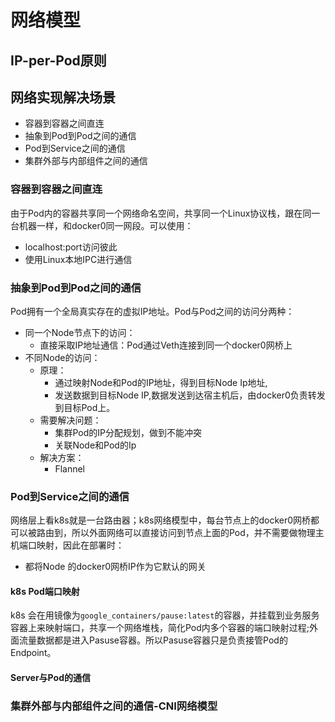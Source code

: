 # 网络模型
## IP-per-Pod原则
## 网络实现解决场景
- 容器到容器之间直连
- 抽象到Pod到Pod之间的通信
- Pod到Service之间的通信
- 集群外部与内部组件之间的通信

### 容器到容器之间直连
由于Pod内的容器共享同一个网络命名空间，共享同一个Linux协议栈，跟在同一台机器一样，和docker0同一网段。可以使用：
- localhost:port访问彼此
- 使用Linux本地IPC进行通信

### 抽象到Pod到Pod之间的通信
Pod拥有一个全局真实存在的虚拟IP地址。Pod与Pod之间的访问分两种：
- 同一个Node节点下的访问：
  - 直接采取IP地址通信：Pod通过Veth连接到同一个docker0网桥上
- 不同Node的访问：
  - 原理：
    - 通过映射Node和Pod的IP地址，得到目标Node Ip地址,
    - 发送数据到目标Node IP,数据发送到达宿主机后，由docker0负责转发到目标Pod上。
  - 需要解决问题：
    - 集群Pod的IP分配规划，做到不能冲突
    - 关联Node和Pod的Ip
  - 解决方案：
    - Flannel

### Pod到Service之间的通信
网络层上看k8s就是一台路由器；k8s网络模型中，每台节点上的docker0网桥都可以被路由到，所以外面网络可以直接访问到节点上面的Pod，并不需要做物理主机端口映射，因此在部署时：
- 都将Node 的docker0网桥IP作为它默认的网关

#### k8s Pod端口映射
k8s 会在用镜像为`google_containers/pause:latest`的容器，并挂载到业务服务容器上来映射端口，共享一个网络堆栈，简化Pod内多个容器的端口映射过程;外面流量数据都是进入Pasuse容器。所以Pasuse容器只是负责接管Pod的Endpoint。

#### Server与Pod的通信

### 集群外部与内部组件之间的通信-CNI网络模型